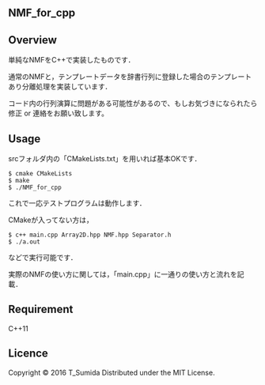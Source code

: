 ## NMF_for_cpp

## Overview
単純なNMFをC++で実装したものです．

通常のNMFと，テンプレートデータを辞書行列に登録した場合のテンプレートあり分離処理を実装しています．

コード内の行列演算に問題がある可能性があるので、もしお気づきになられたら修正 or 連絡をお願い致します。

## Usage
srcフォルダ内の「CMakeLists.txt」を用いれば基本OKです．
```
$ cmake CMakeLists
$ make
$ ./NMF_for_cpp
```
これで一応テストプログラムは動作します．

CMakeが入ってない方は，
```
$ c++ main.cpp Array2D.hpp NMF.hpp Separator.h
$ ./a.out
```
などで実行可能です．

実際のNMFの使い方に関しては，「main.cpp」に一通りの使い方と流れを記載．

## Requirement
C++11


## Licence
Copyright © 2016 T_Sumida Distributed under the MIT License.
